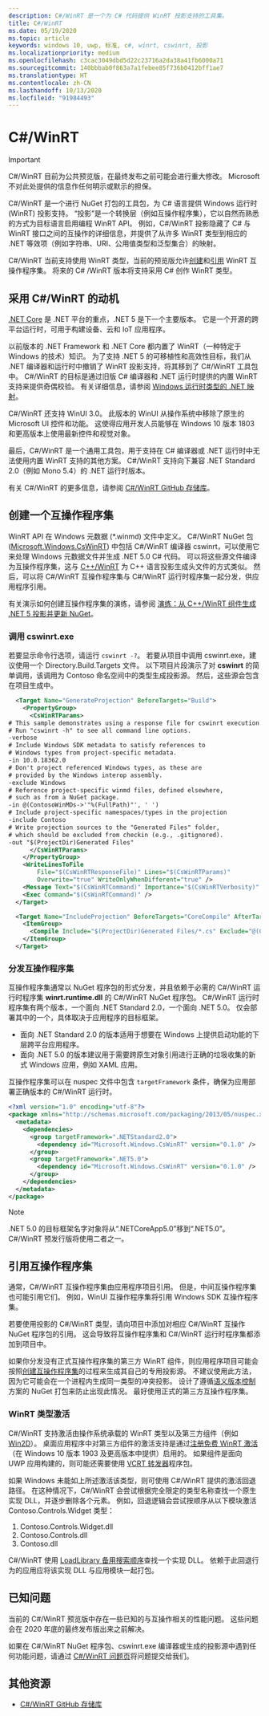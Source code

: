 ```yaml
---
description: C#/WinRT 是一个为 C# 代码提供 WinRT 投影支持的工具集。
title: C#/WinRT
ms.date: 05/19/2020
ms.topic: article
keywords: windows 10, uwp, 标准, c#, winrt, cswinrt, 投影
ms.localizationpriority: medium
ms.openlocfilehash: c3cac3049dbd5d22c23716a2da38a41fb6000a71
ms.sourcegitcommit: 140bbbab0f863a7a1febee85f736b0412bff1ae7
ms.translationtype: HT
ms.contentlocale: zh-CN
ms.lasthandoff: 10/13/2020
ms.locfileid: "91984493"
---
```

# <a name="cwinrt"></a>C#/WinRT

> [!IMPORTANT]
> C#/WinRT 目前为公共预览版，在最终发布之前可能会进行重大修改。 Microsoft 不对此处提供的信息作任何明示或默示的担保。

C#/WinRT 是一个进行 NuGet 打包的工具包，为 C# 语言提供 Windows 运行时 (WinRT) 投影支持。 “投影”是一个转换层（例如互操作程序集），它以自然而熟悉的方式为目标语言启用编程 WinRT API。 例如，C#/WinRT 投影隐藏了 C# 与 WinRT 接口之间的互操作的详细信息，并提供了从许多 WinRT 类型到相应的 .NET 等效项（例如字符串、URI、公用值类型和泛型集合）的映射。

C#/WinRT 当前支持使用 WinRT 类型，当前的预览版允许[创建](#create-an-interop-assembly)和[引用](#reference-an-interop-assembly) WinRT 互操作程序集。 将来的 C# /WinRT 版本将支持采用 C# 创作 WinRT 类型。

## <a name="motivation-for-cwinrt"></a>采用 C#/WinRT 的动机

[.NET Core](/dotnet/core/) 是 .NET 平台的重点，.NET 5 是下一个主要版本。 它是一个开源的跨平台运行时，可用于构建设备、云和 IoT 应用程序。

以前版本的 .NET Framework 和 .NET Core 都内置了 WinRT（一种特定于 Windows 的技术）知识。 为了支持 .NET 5 的可移植性和高效性目标，我们从 .NET 编译器和运行时中撤销了 WinRT 投影支持，将其移到了 C#/WinRT 工具包中。 C#/WinRT 的目标是通过旧版 C# 编译器和 .NET 运行时提供的内置 WinRT 支持来提供奇偶校验。 有关详细信息，请参阅 [Windows 运行时类型的 .NET 映射](../winrt-components/net-framework-mappings-of-windows-runtime-types.md)。

C#/WinRT 还支持 WinUI 3.0。 此版本的 WinUI 从操作系统中移除了原生的 Microsoft UI 控件和功能。 这使得应用开发人员能够在 Windows 10 版本 1803 和更高版本上使用最新控件和视觉对象。

最后，C#/WinRT 是一个通用工具包，用于支持在 C# 编译器或 .NET 运行时中无法使用内置 WinRT 支持的其他方案。 C#/WinRT 支持向下兼容 .NET Standard 2.0（例如 Mono 5.4）的 .NET 运行时版本。

有关 C#/WinRT 的更多信息，请参阅 [C#/WinRT GitHub 存储库](https://aka.ms/cswinrt/repo)。

## <a name="create-an-interop-assembly"></a>创建一个互操作程序集

WinRT API 在 Windows 元数据 (*.winmd) 文件中定义。 C#/WinRT NuGet 包 ([Microsoft.Windows.CsWinRT](https://www.nuget.org/packages/Microsoft.Windows.CsWinRT/)) 中包括 C#/WinRT 编译器 cswinrt，可以使用它来处理 Windows 元数据文件并生成 .NET 5.0 C# 代码。 可以将这些源文件编译为互操作程序集，这与 [C++/WinRT](../cpp-and-winrt-apis/index.md) 为 C++ 语言投影生成头文件的方式类似。 然后，可以将 C#/WinRT 互操作程序集与 C#/WinRT 运行时程序集一起分发，供应用程序引用。

有关演示如何创建互操作程序集的演练，请参阅 [演练：从 C++/WinRT 组件生成 .NET 5 投影并更新 NuGet](net-projection-from-cppwinrt-component.md)。

### <a name="invoke-cswinrtexe"></a>调用 cswinrt.exe

若要显示命令行选项，请运行 `cswinrt -?`。 若要从项目中调用 cswinrt.exe，建议使用一个 Directory.Build.Targets 文件。 以下项目片段演示了对 **cswinrt** 的简单调用，该调用为 Contoso 命名空间中的类型生成投影源。 然后，这些源会包含在项目生成中。

```xml
  <Target Name="GenerateProjection" BeforeTargets="Build">
    <PropertyGroup>
      <CsWinRTParams>
# This sample demonstrates using a response file for cswinrt execution.
# Run "cswinrt -h" to see all command line options.
-verbose
# Include Windows SDK metadata to satisfy references to 
# Windows types from project-specific metadata.
-in 10.0.18362.0
# Don't project referenced Windows types, as these are 
# provided by the Windows interop assembly.
-exclude Windows 
# Reference project-specific winmd files, defined elsewhere,
# such as from a NuGet package.
-in @(ContosoWinMDs->'"%(FullPath)"', ' ')
# Include project-specific namespaces/types in the projection
-include Contoso 
# Write projection sources to the "Generated Files" folder,
# which should be excluded from checkin (e.g., .gitignored).
-out "$(ProjectDir)Generated Files"
      </CsWinRTParams>
    </PropertyGroup>
    <WriteLinesToFile
        File="$(CsWinRTResponseFile)" Lines="$(CsWinRTParams)"
        Overwrite="true" WriteOnlyWhenDifferent="true" />
    <Message Text="$(CsWinRTCommand)" Importance="$(CsWinRTVerbosity)" />
    <Exec Command="$(CsWinRTCommand)" />
  </Target>

  <Target Name="IncludeProjection" BeforeTargets="CoreCompile" AfterTargets="GenerateProjection">
    <ItemGroup>
      <Compile Include="$(ProjectDir)Generated Files/*.cs" Exclude="@(Compile)" />
    </ItemGroup>
  </Target>
```

### <a name="distribute-the-interop-assembly"></a>分发互操作程序集

互操作程序集通常以 NuGet 程序包的形式分发，并且依赖于必需的 C#/WinRT 运行时程序集 **winrt.runtime.dll** 的 C#/WinRT NuGet 程序包。 C#/WinRT 运行时程序集有两个版本，一个面向 .NET Standard 2.0，一个面向 .NET 5.0。 仅会部署其中的一个，具体取决于应用程序的目标框架。 

* 面向 .NET Standard 2.0 的版本适用于想要在 Windows 上提供启动功能的下层跨平台应用程序。
* 面向 .NET 5.0 的版本建议用于需要跨原生对象引用进行正确的垃圾收集的新式 Windows 应用，例如 XAML 应用。

互操作程序集可以在 nuspec 文件中包含 `targetFramework` 条件，确保为应用部署正确版本的 C#/WinRT 运行时。

```xml
<?xml version="1.0" encoding="utf-8"?>
<package xmlns="http://schemas.microsoft.com/packaging/2013/05/nuspec.xsd">
  <metadata>
    <dependencies>
      <group targetFramework=".NETStandard2.0">
        <dependency id="Microsoft.Windows.CsWinRT" version="0.1.0" />
      </group>
      <group targetFramework=".NET5.0">
        <dependency id="Microsoft.Windows.CsWinRT" version="0.1.0" />
      </group>
    </dependencies>
  </metadata>
</package>
```

> [!NOTE]
> .NET 5.0 的目标框架名字对象将从“.NETCoreApp5.0”移到“.NET5.0”。 C#/WinRT 预发行版将使用二者之一。

## <a name="reference-an-interop-assembly"></a>引用互操作程序集

通常，C#/WinRT 互操作程序集由应用程序项目引用。 但是，中间互操作程序集也可能引用它们。 例如，WinUI 互操作程序集将引用 Windows SDK 互操作程序集。

若要使用投影的 C#/WinRT 类型，请向项目中添加对相应 C#/WinRT 互操作 NuGet 程序包的引用。 这会导致将互操作程序集和 C#/WinRT 运行时程序集都添加到项目中。

如果你分发没有正式互操作程序集的第三方 WinRT 组件，则应用程序项目可能会按照[创建互操作程序集](#create-an-interop-assembly)的过程来生成其自己的专用投影源。 不建议使用此方法，因为它可能会在一个进程内生成同一类型的冲突投影。 设计了遵循[语义版本控制](https://semver.org)方案的 NuGet 打包来防止出现此情况。 最好使用正式的第三方互操作程序集。

### <a name="winrt-type-activation"></a>WinRT 类型激活

C#/WinRT 支持激活由操作系统承载的 WinRT 类型以及第三方组件（例如 [Win2D](https://www.nuget.org/packages/Win2D.uwp/)）。 桌面应用程序中对第三方组件的激活支持是通过[注册免费 WinRT 激活](https://blogs.windows.com/windowsdeveloper/2019/04/30/enhancing-non-packaged-desktop-apps-using-windows-runtime-components/)（在 Windows 10 版本 1903 及更高版本中提供）启用的。 如果组件是面向 UWP 应用构建的，则可能还需要使用 [VCRT 转发器](https://www.nuget.org/packages/Microsoft.VCRTForwarders.140/)程序包。

如果 Windows 未能如上所述激活该类型，则可使用 C#/WinRT 提供的激活回退路径。 在这种情况下，C#/WinRT 会尝试根据完全限定的类型名称查找一个原生实现 DLL，并逐步删除各个元素。 例如，回退逻辑会尝试按顺序从以下模块激活 Contoso.Controls.Widget 类型：

1. Contoso.Controls.Widget.dll
2. Contoso.Controls.dll
3. Contoso.dll

C#/WinRT 使用 [LoadLibrary 备用搜索顺序](/windows/win32/dlls/dynamic-link-library-search-order#alternate-search-order-for-desktop-applications)查找一个实现 DLL。 依赖于此回退行为的应用应将该实现 DLL 与应用模块一起打包。

## <a name="known-issues"></a>已知问题

当前的 C#/WinRT 预览版中存在一些已知的与互操作相关的性能问题。 这些问题会在 2020 年底的最终发布版出来之前解决。

如果在 C#/WinRT NuGet 程序包、cswinrt.exe 编译器或生成的投影源中遇到任何功能问题，请通过 [C#/WinRT 问题页](https://github.com/microsoft/CsWinRT/issues)将问题提交给我们。

## <a name="additional-resources"></a>其他资源

* [C#/WinRT GitHub 存储库](https://aka.ms/cswinrt/repo)